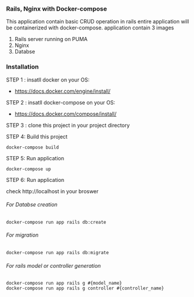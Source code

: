 ### Rails, Nginx with Docker-compose

This application contain basic CRUD operation in rails entire application
will be containerized with docker-compose. application contain 3 images
1. Rails server running on PUMA
2. Nginx
3. Databse


### Installation

STEP 1 : insatll docker on your OS:

* https://docs.docker.com/engine/install/

STEP 2 : insatll docker-compose on your OS:

* https://docs.docker.com/compose/install/

STEP 3 : clone this project in your project directory

STEP 4: Build this project
```
docker-compose build
```
STEP 5: Run application
```
docker-compose up
```
STEP 6: Run application

check http://localhost in your broswer

###### For Databse creation
```
docker-compose run app rails db:create
```
###### For migration
```
docker-compose run app rails db:migrate
```

###### For rails model or controller generation
```
docker-compose run app rails g #{model_name}
docker-compose run app rails g controller #{controller_name}
```










